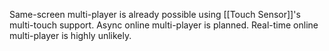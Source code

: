 Same-screen multi-player is already possible using [[Touch Sensor]]'s multi-touch support.
Async online multi-player is planned.
Real-time online multi-player is highly unlikely.